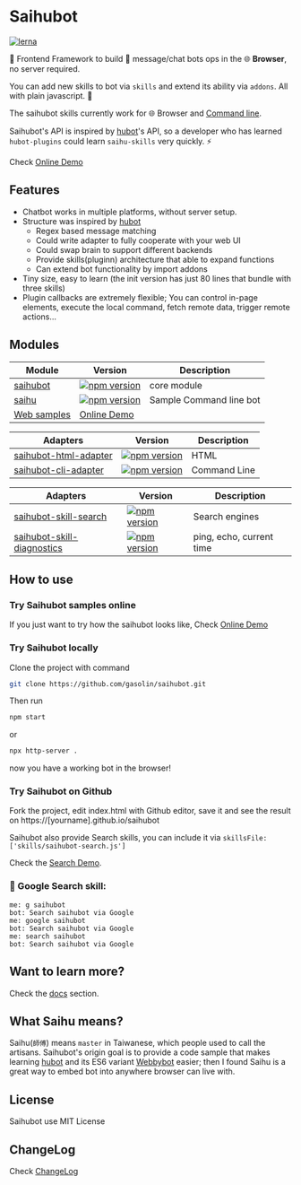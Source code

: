 # Saihubot

[![lerna](https://img.shields.io/badge/maintained%20with-lerna-cc00ff.svg)](https://lerna.js.org/)

:robot: Frontend Framework to build :speech_balloon: message/chat bots ops in the :globe_with_meridians: **Browser**, no server required.

You can add new skills to bot via `skills` and extend its ability via `addons`. All with plain javascript. :clap:

The saihubot skills currently work for :globe_with_meridians: Browser and [Command line](https://github.com/gasolin/saihubot-cli).

Saihubot's API is inspired by [hubot](https://github.com/github/hubot/)'s API, so a developer who has learned `hubot-plugins` could learn `saihu-skills` very quickly. :zap:

Check [Online Demo](https://gasolin.github.io/saihubot/)

## Features

* Chatbot works in multiple platforms, without server setup.
* Structure was inspired by [hubot](https://github.com/github/hubot/)
  * Regex based message matching
  * Could write adapter to fully cooperate with your web UI
  * Could swap brain to support different backends
  * Provide skills(pluginn) architecture that able to expand functions
  * Can extend bot functionality by import addons
* Tiny size, easy to learn (the init version has just 80 lines that bundle with three skills)
* Plugin callbacks are extremely flexible; You can control in-page elements, execute the local command, fetch remote data, trigger remote actions...

## Modules

| Module  | Version | Description |
| --------|---------|-------------|
| [saihubot](https://github.com/gasolin/saihubot/tree/gh-pages/packages/core#readme) | [![npm version](https://badge.fury.io/js/saihubot.svg)](https://badge.fury.io/js/saihubot) | core module|
| [saihu](https://github.com/gasolin/saihubot/tree/gh-pages/packages/cli#readme) | [![npm version](https://badge.fury.io/js/saihu.svg)](https://badge.fury.io/js/saihu) | Sample Command line bot |
| [Web samples](https://github.com/gasolin/saihubot/tree/gh-pages/samples) | [Online Demo](https://gasolin.github.io/saihubot/) | |

| Adapters | Version | Description |
| --------|---------|-------------|
|[saihubot-html-adapter](https://github.com/gasolin/saihubot/tree/gh-pages/packages/html-adapter#readme) |[![npm version](https://badge.fury.io/js/saihubot-html-adapter.svg)](https://badge.fury.io/js/saihubot-html-adapter) |HTML |
|[saihubot-cli-adapter](https://github.com/gasolin/saihubot/tree/gh-pages/packages/cli-adapter#readme) |[![npm version](https://badge.fury.io/js/saihubot-cli-adapter.svg)](https://badge.fury.io/js/saihubot-cli-adapter) |Command Line |

| Adapters | Version | Description |
| --------|---------|-------------|
|[saihubot-skill-search](https://github.com/gasolin/saihubot/tree/gh-pages/packages/skill-search#readme) |[![npm version](https://badge.fury.io/js/saihubot-skill-search.svg)](https://badge.fury.io/js/saihubot-skill-search) | Search engines |
|[saihubot-skill-diagnostics](https://github.com/gasolin/saihubot/tree/gh-pages/packages/skill-diagnostics#readme) |[![npm version](https://badge.fury.io/js/saihubot-skill-diagnostics.svg)](https://badge.fury.io/js/saihubot-skill-diagnostics) | ping, echo, current time |

## How to use

### Try Saihubot samples online

If you just want to try how the saihubot looks like, Check [Online Demo](https://gasolin.github.io/saihubot/)

### Try Saihubot locally

Clone the project with command

```sh
git clone https://github.com/gasolin/saihubot.git
```

Then run


```sh
npm start
```

or

```sh
npx http-server .
```

now you have a working bot in the browser!

### Try Saihubot on Github

Fork the project, edit index.html with Github editor, save it and see the result on https://[yourname].github.io/saihubot


Saihubot also provide Search skills, you can include it via `skillsFile: ['skills/saihubot-search.js']`

Check the [Search Demo](https://gasolin.github.io/saihubot/samples/search).

### :mag_right: Google Search skill:

```
me: g saihubot
bot: Search saihubot via Google
me: google saihubot
bot: Search saihubot via Google
me: search saihubot
bot: Search saihubot via Google
```

## Want to learn more?

Check the [docs](https://github.com/gasolin/saihubot/tree/gh-pages/docs) section.

## What Saihu means?

Saihu(`師傅`) means `master` in Taiwanese, which people used to call the artisans.
Saihubot's origin goal is to provide a code sample that makes learning [hubot](https://github.com/github/hubot/) and its ES6 variant [Webbybot](https://github.com/gasolin/webbybot/) easier; then I found Saihu is a great way to embed bot into anywhere browser can live with.

## License

Saihubot use MIT License

## ChangeLog

Check [ChangeLog](CHANGELOG.md)
